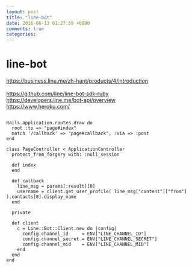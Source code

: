 ```yaml
---
layout: post
title: "line-bot"
date: 2016-06-13 01:27:59 +0800
comments: true
categories: 
---
```

# line-bot
https://business.line.me/zh-hant/products/4/introduction<br>  
https://github.com/line/line-bot-sdk-ruby<br> 
https://developers.line.me/bot-api/overview<br> 
https://www.heroku.com/<br> 

<pre><code>
Rails.application.routes.draw do
  root :to => "page#index"
  match '/callback' => "page#callback", :via => :post
end

class PageController < ApplicationController
  protect_from_forgery with: :null_session

  def index
  end

  def callback
    line_msg = params[:result][0]
    username = client.get_user_profile( line_msg["content"]["from"] ).contacts[0].display_name
  end

  private

  def client
    c = Line::Bot::Client.new do |config|
      config.channel_id     = ENV["LINE_CHANNEL_ID"]
      config.channel_secret = ENV["LINE_CHANNEL_SECRET"]
      config.channel_mid    = ENV["LINE_CHANNEL_MID"]
    end
  end
end
</pre></code>
